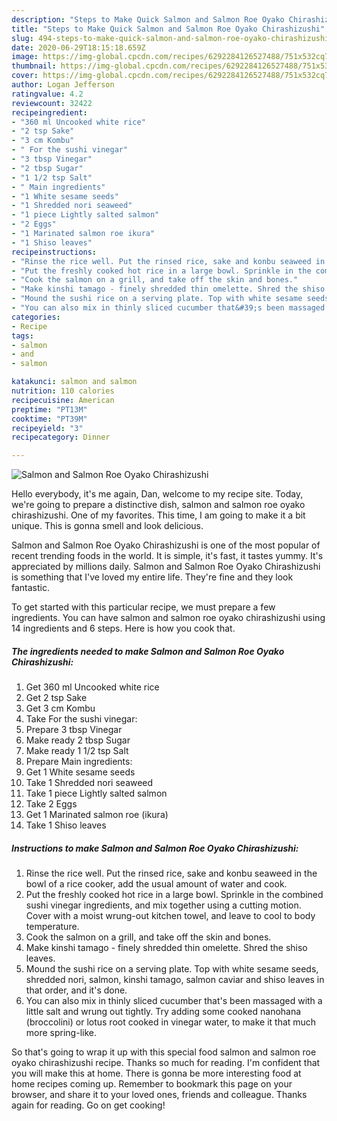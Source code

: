 ```yaml
---
description: "Steps to Make Quick Salmon and Salmon Roe Oyako Chirashizushi"
title: "Steps to Make Quick Salmon and Salmon Roe Oyako Chirashizushi"
slug: 494-steps-to-make-quick-salmon-and-salmon-roe-oyako-chirashizushi
date: 2020-06-29T18:15:18.659Z
image: https://img-global.cpcdn.com/recipes/6292284126527488/751x532cq70/salmon-and-salmon-roe-oyako-chirashizushi-recipe-main-photo.jpg
thumbnail: https://img-global.cpcdn.com/recipes/6292284126527488/751x532cq70/salmon-and-salmon-roe-oyako-chirashizushi-recipe-main-photo.jpg
cover: https://img-global.cpcdn.com/recipes/6292284126527488/751x532cq70/salmon-and-salmon-roe-oyako-chirashizushi-recipe-main-photo.jpg
author: Logan Jefferson
ratingvalue: 4.2
reviewcount: 32422
recipeingredient:
- "360 ml Uncooked white rice"
- "2 tsp Sake"
- "3 cm Kombu"
- " For the sushi vinegar"
- "3 tbsp Vinegar"
- "2 tbsp Sugar"
- "1 1/2 tsp Salt"
- " Main ingredients"
- "1 White sesame seeds"
- "1 Shredded nori seaweed"
- "1 piece Lightly salted salmon"
- "2 Eggs"
- "1 Marinated salmon roe ikura"
- "1 Shiso leaves"
recipeinstructions:
- "Rinse the rice well. Put the rinsed rice, sake and konbu seaweed in the bowl of a rice cooker, add the usual amount of water and cook."
- "Put the freshly cooked hot rice in a large bowl. Sprinkle in the combined sushi vinegar ingredients, and mix together using a cutting motion. Cover with a moist wrung-out kitchen towel, and leave to cool to body temperature."
- "Cook the salmon on a grill, and take off the skin and bones."
- "Make kinshi tamago - finely shredded thin omelette. Shred the shiso leaves."
- "Mound the sushi rice on a serving plate. Top with white sesame seeds, shredded nori, salmon, kinshi tamago, salmon caviar and shiso leaves in that order, and it&#39;s done."
- "You can also mix in thinly sliced cucumber that&#39;s been massaged with a little salt and wrung out tightly. Try adding some cooked nanohana (broccolini) or lotus root cooked in vinegar water, to make it that much more spring-like."
categories:
- Recipe
tags:
- salmon
- and
- salmon

katakunci: salmon and salmon 
nutrition: 110 calories
recipecuisine: American
preptime: "PT13M"
cooktime: "PT39M"
recipeyield: "3"
recipecategory: Dinner

---
```



![Salmon and Salmon Roe Oyako Chirashizushi](https://img-global.cpcdn.com/recipes/6292284126527488/751x532cq70/salmon-and-salmon-roe-oyako-chirashizushi-recipe-main-photo.jpg)

Hello everybody, it's me again, Dan, welcome to my recipe site. Today, we're going to prepare a distinctive dish, salmon and salmon roe oyako chirashizushi. One of my favorites. This time, I am going to make it a bit unique. This is gonna smell and look delicious.

Salmon and Salmon Roe Oyako Chirashizushi is one of the most popular of recent trending foods in the world. It is simple, it's fast, it tastes yummy. It's appreciated by millions daily. Salmon and Salmon Roe Oyako Chirashizushi is something that I've loved my entire life. They're fine and they look fantastic.




To get started with this particular recipe, we must prepare a few ingredients. You can have salmon and salmon roe oyako chirashizushi using 14 ingredients and 6 steps. Here is how you cook that.

<!--inarticleads1-->

##### The ingredients needed to make Salmon and Salmon Roe Oyako Chirashizushi:

1. Get 360 ml Uncooked white rice
1. Get 2 tsp Sake
1. Get 3 cm Kombu
1. Take  For the sushi vinegar:
1. Prepare 3 tbsp Vinegar
1. Make ready 2 tbsp Sugar
1. Make ready 1 1/2 tsp Salt
1. Prepare  Main ingredients:
1. Get 1 White sesame seeds
1. Take 1 Shredded nori seaweed
1. Take 1 piece Lightly salted salmon
1. Take 2 Eggs
1. Get 1 Marinated salmon roe (ikura)
1. Take 1 Shiso leaves




<!--inarticleads2-->

##### Instructions to make Salmon and Salmon Roe Oyako Chirashizushi:

1. Rinse the rice well. Put the rinsed rice, sake and konbu seaweed in the bowl of a rice cooker, add the usual amount of water and cook.
1. Put the freshly cooked hot rice in a large bowl. Sprinkle in the combined sushi vinegar ingredients, and mix together using a cutting motion. Cover with a moist wrung-out kitchen towel, and leave to cool to body temperature.
1. Cook the salmon on a grill, and take off the skin and bones.
1. Make kinshi tamago - finely shredded thin omelette. Shred the shiso leaves.
1. Mound the sushi rice on a serving plate. Top with white sesame seeds, shredded nori, salmon, kinshi tamago, salmon caviar and shiso leaves in that order, and it&#39;s done.
1. You can also mix in thinly sliced cucumber that&#39;s been massaged with a little salt and wrung out tightly. Try adding some cooked nanohana (broccolini) or lotus root cooked in vinegar water, to make it that much more spring-like.




So that's going to wrap it up with this special food salmon and salmon roe oyako chirashizushi recipe. Thanks so much for reading. I'm confident that you will make this at home. There is gonna be more interesting food at home recipes coming up. Remember to bookmark this page on your browser, and share it to your loved ones, friends and colleague. Thanks again for reading. Go on get cooking!
